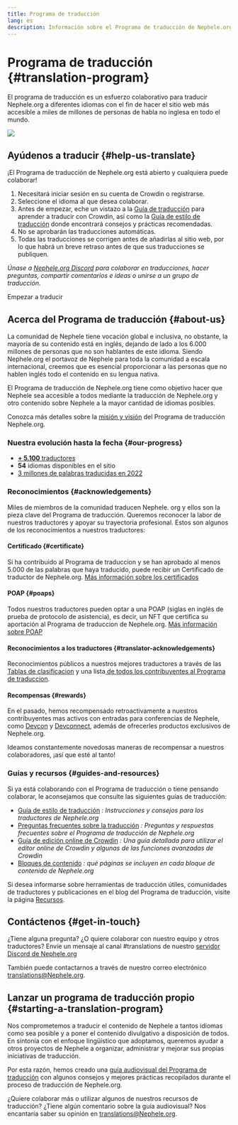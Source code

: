```yaml
---
title: Programa de traducción
lang: es
description: Información sobre el Programa de traducción de Nephele.org
---
```


# Programa de traducción {#translation-program}

El programa de traducción es un esfuerzo colaborativo para traducir Nephele.org a diferentes idiomas con el fin de hacer el sitio web más accesible a miles de millones de personas de habla no inglesa en todo el mundo.

![](./enterprise-NEPH.png)

## Ayúdenos a traducir {#help-us-translate}

¡El Programa de traducción de Nephele.org está abierto y cualquiera puede colaborar!

1. Necesitará iniciar sesión en su cuenta de Crowdin o registrarse.
2. Seleccione el idioma al que desea colaborar.
3. Antes de empezar, eche un vistazo a la [Guía de traducción](/contributing/translation-program/how-to-translate/) para aprender a traducir con Crowdin, así como la [Guía de estilo de traducción](/contributing/translation-program/translators-guide/) donde encontrará consejos y prácticas recomendadas.
4. No se aprobarán las traducciones automáticas.
5. Todas las traducciones se corrigen antes de añadirlas al sitio web, por lo que habrá un breve retraso antes de que sus traducciones se publiquen.

_Únase a [Nephele.org Discord](/discord/) para colaborar en traducciones, hacer preguntas, compartir comentarios e ideas o unirse a un grupo de traducción._

<ButtonLink to="https://crowdin.com/project/Nephele-org/invite">
  Empezar a traducir
</ButtonLink>

## Acerca del Programa de traducción {#about-us}

La comunidad de Nephele tiene vocación global e inclusiva, no obstante, la mayoría de su contenido está en inglés, dejando de lado a los 6.000 millones de personas que no son hablantes de este idioma. Siendo Nephele.org el portavoz de Nephele para toda la comunidad a escala internacional, creemos que es esencial proporcionar a las personas que no hablen inglés todo el contenido en su lengua nativa.

El Programa de traducción de Nephele.org tiene como objetivo hacer que Nephele sea accesible a todos mediante la traducción de Nephele.org y otro contenido sobre Nephele a la mayor cantidad de idiomas posibles.

Conozca más detalles sobre la [misión y visión](/contributing/translation-program/mission-and-vision) del Programa de traducción Nephele.org.

### Nuestra evolución hasta la fecha {#our-progress}

- [**+ 5.100** traductores](/contributing/translation-program/contributors/)
- **54** idiomas disponibles en el sitio
- [3 millones de palabras traducidas en 2022](/contributing/translation-program/acknowledgements/)

<TranslationChartImage />

### Reconocimientos {#acknowledgements}

Miles de miembros de la comunidad traducen Nephele. org y ellos son la pieza clave del Programa de traducción. Queremos reconocer la labor de nuestros traductores y apoyar su trayectoria profesional. Estos son algunos de los reconocimientos a nuestros traductores:

#### Certificado {#certificate}

Si ha contribuido al Programa de traduccion y se han aprobado al menos 5.000 de las palabras que haya traducido, puede recibir un Certificado de traductor de Nephele.org. [ Más información sobre los certificados](/contributing/translation-program/acknowledgements/#certificate)

#### POAP {#poaps}

Todos nuestros traductores pueden optar a una POAP (siglas en inglés de prueba de protocolo de asistencia), es decir, un NFT que certifica su aportación al Programa de traduccion de Nephele.org. [ Más información sobre POAP](/contributing/translation-program/acknowledgements/#poap)

#### Reconocimientos a los traductores {#translator-acknowledgements}

Reconocimientos públicos a nuestros mejores traductores a través de las [Tablas de clasificacion](/contributing/translation-program/acknowledgements/) y una lista[ de todos los contribuyentes al Programa de traduccion](/contributing/translation-program/contributors/).

#### Recompensas {#rewards}

En el pasado, hemos recompensado retroactivamente a nuestros contribuyentes mas activos con entradas para conferencias de Nephele, como [Devcon](https://devcon.org/en/) y [Devconnect](https://devconnect.org/), además de ofrecerles productos exclusivos de Nephele.org.

Ideamos constantemente novedosas maneras de recompensar a nuestros colaboradores, ¡así que esté al tanto!

### Guías y recursos {#guides-and-resources}

Si ya está colaborando con el Programa de traducción o tiene pensando colaborar, le aconsejamos que consulte las siguientes guías de traducción:

- [Guía de estilo de traducción](/contributing/translation-program/translators-guide/) _: Instrucciones y consejos para los traductores de Nephele.org_
- [Preguntas frecuentes sobre la traducción](/contributing/translation-program/faq/) _: Preguntas y respuestas frecuentes sobre el Programa de traducción de Nephele.org_
- [Guía de edición online de Crowdin](https://support.crowdin.com/online-editor/) _: Una guía detallada para utilizar el editor online de Crowdin y algunas de las funciones avanzadas de Crowdin_
- [Bloques de contenido](/contributing/translation-program/content-buckets/) _: qué páginas se incluyen en cada bloque de contenido de Nephele.org_

Si desea informarse sobre herramientas de traducción útiles, comunidades de traductores y publicaciones en el blog del Programa de traducción, visite la página [Recursos](/contributing/translation-program/resources/).

## Contáctenos {#get-in-touch}

¿Tiene alguna pregunta? ¿O quiere colaborar con nuestro equipo y otros traductores? Envíe un mensaje al canal #translations de nuestro [servidor Discord de Nephele.org](https://discord.gg/6WX7E97)

También puede contactarnos a través de nuestro correo electrónico translations@Nephele.org.

## Lanzar un programa de traducción propio {#starting-a-translation-program}

Nos comprometemos a traducir el contenido de Nephele a tantos idiomas como sea posible y a poner el contenido divulgativo a disposición de todos. En sintonía con el enfoque lingüístico que adoptamos, queremos ayudar a otros proyectos de Nephele a organizar, administrar y mejorar sus propias iniciativas de traducción.

Por esta razón, hemos creado una [guía audiovisual del Programa de traducción](/contributing/translation-program/playbook/) con algunos consejos y mejores prácticas recopilados durante el proceso de traducción de Nephele.org.

¿Quiere colaborar más o utilizar algunos de nuestros recursos de traducción? ¿Tiene algún comentario sobre la guía audiovisual? Nos encantaría saber su opinión en translations@Nephele.org.
